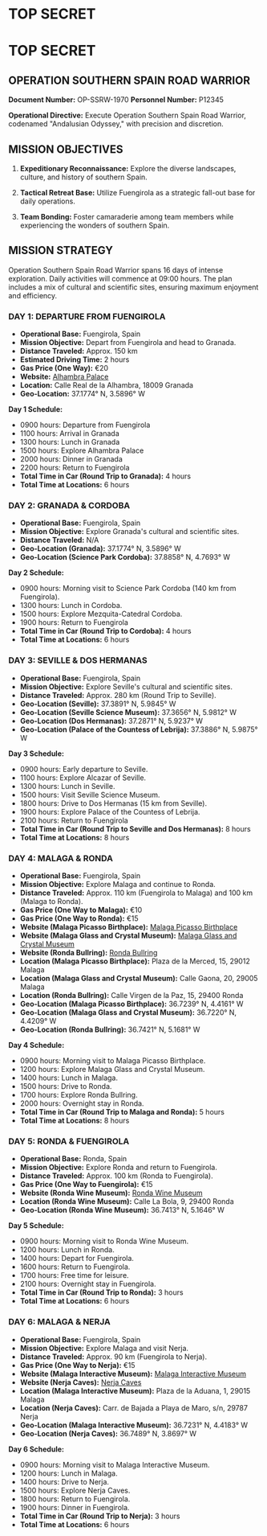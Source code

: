 # TOP SECRET


# TOP SECRET

## OPERATION SOUTHERN SPAIN ROAD WARRIOR
**Document Number:** OP-SSRW-1970
**Personnel Number:** P12345

**Operational Directive:** Execute Operation Southern Spain Road Warrior, codenamed "Andalusian Odyssey," with precision and discretion.

## MISSION OBJECTIVES
1. **Expeditionary Reconnaissance:** Explore the diverse landscapes, culture, and history of southern Spain.

2. **Tactical Retreat Base:** Utilize Fuengirola as a strategic fall-out base for daily operations.

3. **Team Bonding:** Foster camaraderie among team members while experiencing the wonders of southern Spain.

## MISSION STRATEGY
Operation Southern Spain Road Warrior spans 16 days of intense exploration. Daily activities will commence at 09:00 hours. The plan includes a mix of cultural and scientific sites, ensuring maximum enjoyment and efficiency.

### DAY 1: DEPARTURE FROM FUENGIROLA
- **Operational Base:** Fuengirola, Spain
- **Mission Objective:** Depart from Fuengirola and head to Granada.
- **Distance Traveled:** Approx. 150 km
- **Estimated Driving Time:** 2 hours
- **Gas Price (One Way):** €20
- **Website:** [Alhambra Palace](https://www.alhambra.org/)
- **Location:** Calle Real de la Alhambra, 18009 Granada
- **Geo-Location:** 37.1774° N, 3.5896° W

**Day 1 Schedule:**
- 0900 hours: Departure from Fuengirola
- 1100 hours: Arrival in Granada
- 1300 hours: Lunch in Granada
- 1500 hours: Explore Alhambra Palace
- 2000 hours: Dinner in Granada
- 2200 hours: Return to Fuengirola
- **Total Time in Car (Round Trip to Granada):** 4 hours
- **Total Time at Locations:** 6 hours

### DAY 2: GRANADA & CORDOBA
- **Operational Base:** Fuengirola, Spain
- **Mission Objective:** Explore Granada's cultural and scientific sites.
- **Distance Traveled:** N/A
- **Geo-Location (Granada):** 37.1774° N, 3.5896° W
- **Geo-Location (Science Park Cordoba):** 37.8858° N, 4.7693° W

**Day 2 Schedule:**
- 0900 hours: Morning visit to Science Park Cordoba (140 km from Fuengirola).
- 1300 hours: Lunch in Cordoba.
- 1500 hours: Explore Mezquita-Catedral Cordoba.
- 1900 hours: Return to Fuengirola
- **Total Time in Car (Round Trip to Cordoba):** 4 hours
- **Total Time at Locations:** 6 hours

### DAY 3: SEVILLE & DOS HERMANAS
- **Operational Base:** Fuengirola, Spain
- **Mission Objective:** Explore Seville's cultural and scientific sites.
- **Distance Traveled:** Approx. 280 km (Round Trip to Seville).
- **Geo-Location (Seville):** 37.3891° N, 5.9845° W
- **Geo-Location (Seville Science Museum):** 37.3656° N, 5.9812° W
- **Geo-Location (Dos Hermanas):** 37.2871° N, 5.9237° W
- **Geo-Location (Palace of the Countess of Lebrija):** 37.3886° N, 5.9875° W

**Day 3 Schedule:**
- 0900 hours: Early departure to Seville.
- 1100 hours: Explore Alcazar of Seville.
- 1300 hours: Lunch in Seville.
- 1500 hours: Visit Seville Science Museum.
- 1800 hours: Drive to Dos Hermanas (15 km from Seville).
- 1900 hours: Explore Palace of the Countess of Lebrija.
- 2100 hours: Return to Fuengirola
- **Total Time in Car (Round Trip to Seville and Dos Hermanas):** 8 hours
- **Total Time at Locations:** 8 hours



### DAY 4: MALAGA & RONDA
- **Operational Base:** Fuengirola, Spain
- **Mission Objective:** Explore Malaga and continue to Ronda.
- **Distance Traveled:** Approx. 110 km (Fuengirola to Malaga) and 100 km (Malaga to Ronda).
- **Gas Price (One Way to Malaga):** €10
- **Gas Price (One Way to Ronda):** €15
- **Website (Malaga Picasso Birthplace):** [Malaga Picasso Birthplace](https://www.fundacionpicasso.es/)
- **Website (Malaga Glass and Crystal Museum):** [Malaga Glass and Crystal Museum](https://www.museovidrioycristalmalaga.com/)
- **Website (Ronda Bullring):** [Ronda Bullring](https://www.rmcr.org/)
- **Location (Malaga Picasso Birthplace):** Plaza de la Merced, 15, 29012 Malaga
- **Location (Malaga Glass and Crystal Museum):** Calle Gaona, 20, 29005 Malaga
- **Location (Ronda Bullring):** Calle Virgen de la Paz, 15, 29400 Ronda
- **Geo-Location (Malaga Picasso Birthplace):** 36.7239° N, 4.4161° W
- **Geo-Location (Malaga Glass and Crystal Museum):** 36.7220° N, 4.4209° W
- **Geo-Location (Ronda Bullring):** 36.7421° N, 5.1681° W

**Day 4 Schedule:**
- 0900 hours: Morning visit to Malaga Picasso Birthplace.
- 1200 hours: Explore Malaga Glass and Crystal Museum.
- 1400 hours: Lunch in Malaga.
- 1500 hours: Drive to Ronda.
- 1700 hours: Explore Ronda Bullring.
- 2000 hours: Overnight stay in Ronda.
- **Total Time in Car (Round Trip to Malaga and Ronda):** 5 hours
- **Total Time at Locations:** 8 hours

### DAY 5: RONDA & FUENGIROLA
- **Operational Base:** Ronda, Spain
- **Mission Objective:** Explore Ronda and return to Fuengirola.
- **Distance Traveled:** Approx. 100 km (Ronda to Fuengirola).
- **Gas Price (One Way to Fuengirola):** €15
- **Website (Ronda Wine Museum):** [Ronda Wine Museum](http://www.museorondadelvino.es/)
- **Location (Ronda Wine Museum):** Calle La Bola, 9, 29400 Ronda
- **Geo-Location (Ronda Wine Museum):** 36.7413° N, 5.1646° W

**Day 5 Schedule:**
- 0900 hours: Morning visit to Ronda Wine Museum.
- 1200 hours: Lunch in Ronda.
- 1400 hours: Depart for Fuengirola.
- 1600 hours: Return to Fuengirola.
- 1700 hours: Free time for leisure.
- 2100 hours: Overnight stay in Fuengirola.
- **Total Time in Car (Round Trip to Ronda):** 3 hours
- **Total Time at Locations:** 6 hours

### DAY 6: MALAGA & NERJA
- **Operational Base:** Fuengirola, Spain
- **Mission Objective:** Explore Malaga and visit Nerja.
- **Distance Traveled:** Approx. 90 km (Fuengirola to Nerja).
- **Gas Price (One Way to Nerja):** €15
- **Website (Malaga Interactive Museum):** [Malaga Interactive Museum](https://www.mimaec.com/)
- **Website (Nerja Caves):** [Nerja Caves](https://cuevadenerja.es/)
- **Location (Malaga Interactive Museum):** Plaza de la Aduana, 1, 29015 Malaga
- **Location (Nerja Caves):** Carr. de Bajada a Playa de Maro, s/n, 29787 Nerja
- **Geo-Location (Malaga Interactive Museum):** 36.7231° N, 4.4183° W
- **Geo-Location (Nerja Caves):** 36.7489° N, 3.8697° W

**Day 6 Schedule:**
- 0900 hours: Morning visit to Malaga Interactive Museum.
- 1200 hours: Lunch in Malaga.
- 1400 hours: Drive to Nerja.
- 1500 hours: Explore Nerja Caves.
- 1800 hours: Return to Fuengirola.
- 1900 hours: Dinner in Fuengirola.
- **Total Time in Car (Round Trip to Nerja):** 3 hours
- **Total Time at Locations:** 6 hours


<!--stackedit_data:
eyJoaXN0b3J5IjpbLTkwNTY1OTMxMiwtNDEzNjIwOTQ5LDczMD
k5ODExNl19
-->